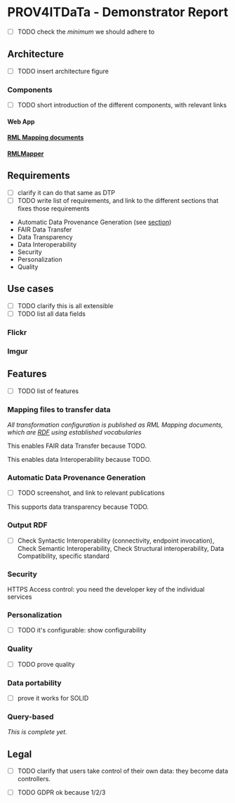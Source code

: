# PROV4ITDaTa - Demonstrator Report

- [ ] TODO check the _minimum_ we should adhere to

## Architecture

- [ ] TODO insert architecture figure

### Components

- [ ] TODO short introduction of the different components, with relevant links

#### Web App

#### [RML Mapping documents][RML-spec]

#### [RMLMapper][RMLMapper-JAVA]

## Requirements

- [ ] clarify it can do that same as DTP
- [ ] TODO write list of requirements, and link to the different sections that fixes those requirements
- Automatic Data Provenance Generation (see [section](#automatic-data-provenance-generation))
- FAIR Data Transfer
- Data Transparency
- Data Interoperability
- Security
- Personalization
- Quality

## Use cases

- [ ] TODO clarify this is all extensible
- [ ] TODO list all data fields

### Flickr

### Imgur

## Features

- [ ] TODO list of features

### Mapping files to transfer data

_All transformation configuration is published as RML Mapping documents, which are [RDF] using established vocabularies_

This enables FAIR data Transfer because TODO.

This enables data Interoperability because TODO.

### Automatic Data Provenance Generation

- [ ] TODO screenshot, and link to relevant publications

This supports data transparency because TODO.

### Output RDF

- [ ] Check Syntactic Interoperability (connectivity, endpoint invocation), Check Semantic Interoperability, Check Structural interoperability, Data Compatibility, specific standard

### Security

HTTPS
Access control: you need the developer key of the individual services

### Personalization

- [ ] TODO it's configurable: show configurability

### Quality

- [ ] TODO prove quality

### Data portability

- [ ] prove it works for SOLID

### Query-based

_This is complete yet._

## Legal

- [ ] TODO clarify that users take control of their own data: they become data controllers.

- [ ] TODO GDPR ok because 1/2/3

[RDF]: https://www.w3.org/TR/rdf-concepts/
[RML-spec]: http://rml.io/spec.html
[RMLMapper-JAVA]: https://github.com/RMLio/rmlmapper-java
